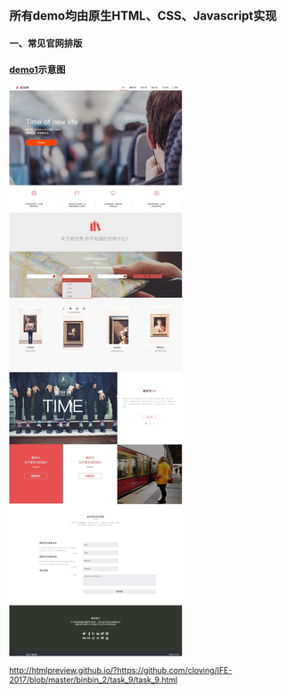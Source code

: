 ## 所有demo均由原生HTML、CSS、Javascript实现

### 一、常见官网排版
### 		[demo1](https://htmlpreview.github.io/?https://github.com/Cloving/IFE-2017/blob/master/demo1_%E5%B8%B8%E8%A7%81%E5%AE%98%E7%BD%91%E6%8E%92%E7%89%88/newWorld.html#)示意图

![](./demo1_常见官网排版/官网排版.jpg)





http://htmlpreview.github.io/?https://github.com/cloving/IFE-2017/blob/master/binbin_2/task_9/task_9.html
